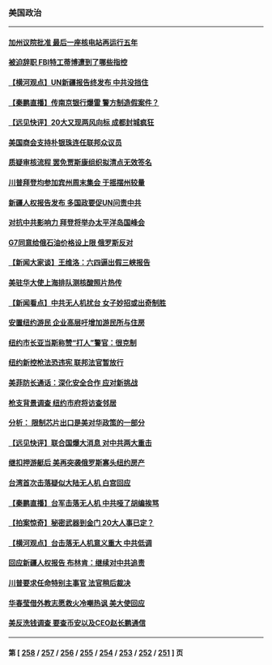 ### 美国政治
---
#### [加州议院批准 最后一座核电站再运行五年](../../pages/ncid1078159/n13816504.md) 
#### [被迫辞职 FBI特工蒂博遭到了哪些指控](../../pages/ncid1078159/n13815592.md) 
#### [【横河观点】UN新疆报告终发布 中共没挡住](../../pages/ncid1078159/n13816447.md) 
#### [【秦鹏直播】传南京银行爆雷 警方制造假案件？](../../pages/ncid1078159/n13816478.md) 
#### [【远见快评】20大又现两风向标 成都封城疯狂](../../pages/ncid1078159/n13816482.md) 
#### [美国商会支持朴银珠连任联邦众议员](../../pages/ncid1078159/n13816458.md) 
#### [质疑审核流程 罢免贾斯康组织拟清点无效签名](../../pages/ncid1078159/n13816439.md) 
#### [川普拜登均参加宾州周末集会 于摇摆州较量](../../pages/ncid1078159/n13816361.md) 
#### [新疆人权报告发布 多国政要促UN问责中共](../../pages/ncid1078159/n13816425.md) 
#### [对抗中共影响力 拜登将举办太平洋岛国峰会](../../pages/ncid1078159/n13816412.md) 
#### [G7同意给俄石油价格设上限 俄罗斯反对](../../pages/ncid1078159/n13816302.md) 
#### [【新闻大家谈】王维洛：六四逼出假三峡报告](../../pages/ncid1078159/n13815729.md) 
#### [美驻华大使上海排队测核酸照片热传](../../pages/ncid1078159/n13816123.md) 
#### [【新闻看点】中共无人机扰台 女子妙招或出奇制胜](../../pages/ncid1078159/n13815726.md) 
#### [安置纽约游民 企业高层吁增加游民所与住房](../../pages/ncid1078159/n13815868.md) 
#### [纽约市长亚当斯称赞“打人”警官：很克制](../../pages/ncid1078159/n13815844.md) 
#### [纽约新控枪法恐违宪 联邦法官暂放行](../../pages/ncid1078159/n13815846.md) 
#### [美菲防长通话：深化安全合作 应对新挑战](../../pages/ncid1078159/n13815931.md) 
#### [枪支背景调查 纽约市府将访查邻居](../../pages/ncid1078159/n13815851.md) 
#### [分析： 限制芯片出口是美对华政策的一部分](../../pages/ncid1078159/n13815702.md) 
#### [【远见快评】联合国爆大消息 对中共两大重击](../../pages/ncid1078159/n13815733.md) 
#### [继扣押游艇后 美再突袭俄罗斯寡头纽约房产](../../pages/ncid1078159/n13815704.md) 
#### [台湾首次击落疑似大陆无人机 白宫回应](../../pages/ncid1078159/n13815711.md) 
#### [【秦鹏直播】台军击落无人机 中共哑了胡编挨骂](../../pages/ncid1078159/n13815720.md) 
#### [【拍案惊奇】秘密武器到金门 20大人事已定？](../../pages/ncid1078159/n13815526.md) 
#### [【横河观点】台击落无人机意义重大 中共低调](../../pages/ncid1078159/n13815703.md) 
#### [回应新疆人权报告 布林肯：继续对中共追责](../../pages/ncid1078159/n13815660.md) 
#### [川普要求任命特别主事官 法官稍后裁决](../../pages/ncid1078159/n13815647.md) 
#### [华春莹借外教志愿救火冷嘲热讽 美大使回应](../../pages/ncid1078159/n13815600.md) 
#### [美反洗钱调查 要查币安以及CEO赵长鹏通信](../../pages/ncid1078159/n13815597.md) 

---
#### 第 [ [258](./258.md) / [257](./257.md) / [256](./256.md) / [255](./255.md) / [254](./254.md) / [253](./253.md) / [252](./252.md) / [251](./251.md) ] 页
